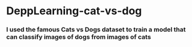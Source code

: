 # DeppLearning-cat-vs-dog
### I used  the famous Cats vs Dogs dataset to train a model that can classify images of dogs from images of cats
